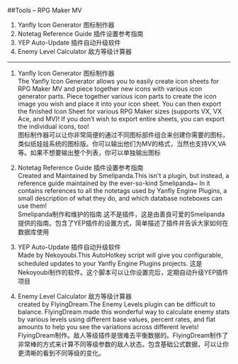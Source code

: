 ##Tools – RPG Maker MV

1. Yanfly Icon Generator  图标制作器
2. Notetag Reference Guide  插件设置参考指南
3. YEP Auto-Update  插件自动升级软件
4. Enemy Level Calculator  敌方等级计算器

***

1. Yanfly Icon Generator  图标制作器  
The Yanfly Icon Generator allows you to easily create icon sheets for RPG Maker MV and piece together new icons with various icon generator parts. Piece together various icon parts to create the icon image you wish and place it into your icon sheet. You can then export the finished Icon Sheet for various RPG Maker sizes (supports VX, VX Ace, and MV)! If you don’t wish to export entire sheets, you can export the individual icons, too!  
图标制作器可以让你非常简便的通过不同图标部件组合来创建你需要的图标，类似纸娃娃系统的图标版。你可以输出他们为MV的格式，当然也支持VX,VA等。如果不想要输出整个列表，你可以单独输出图标

2. Notetag Reference Guide  插件设置参考指南  
Created and Maintained by Smelipanda.This isn't a plugin, but instead, a reference guide maintained by the ever-so-kind Smelipanda~ In it contains references to all the notetags used by Yanfly Engine Plugins, a small description of what they do, and which database noteboxes can use them!  
Smelipanda制作和维护的指南.这不是插件，这是由善良可爱的Smelipanda提供的指南。包含了YEP插件的设置方式，简单描述了插件并告诉大家如何在数据库使用

3. YEP Auto-Update  插件自动升级软件  
Made by Nekoyoubi.This AutoHotkey script will give you configurable, scheduled updates to your Yanfly Engine Plugins projects.
这是Nekoyoubi制作的软件。这个脚本可以让你设置完后，定期自动升级YEP插件项目

4. Enemy Level Calculator  敌方等级计算器   
created by FlyingDream.The Enemy Levels plugin can be difficult to balance. FlyingDream made this wonderful way to calculate enemy stats by various levels using different base values, percent rates, and flat amounts to help you see the variations across different levels!  
FlyingDream制作。敌人等级插件是很难去平衡数据的。FlyingDream制作了非常棒的方式来计算不同等级参数的敌人状态。包含基础公式数据，可以让你更清晰的看到不同等级的变化。